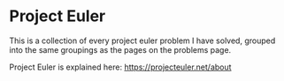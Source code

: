 # Project Euler

This is a collection of every project euler problem I have solved, grouped into the same groupings as the pages on the problems page.

Project Euler is explained here: https://projecteuler.net/about
